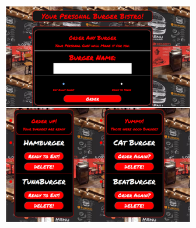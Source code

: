 
![Alt text](/public/assets/img/Screenshot1.png?raw=true "Optional Title")
![Alt text](/public/assets/img/Screenshot2.png?raw=true "Optional Title")